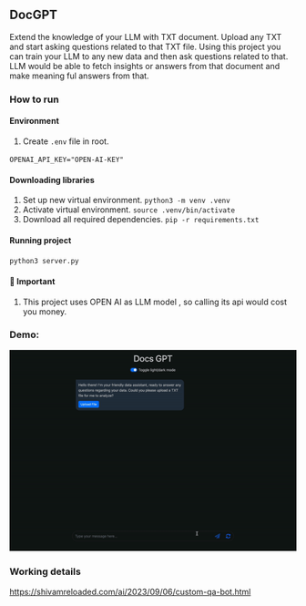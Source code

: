 ## DocGPT
Extend the knowledge of your LLM with TXT document. Upload any TXT and start asking questions related to that TXT file. Using this project you can train your LLM to any new data and then ask questions related to that. LLM would be able to fetch insights or answers from that document and make meaning ful answers from that.

### How to run

#### Environment
1. Create `.env` file in root.

`
OPENAI_API_KEY="OPEN-AI-KEY"
`

#### Downloading libraries
1. Set up new virtual environment.
`python3 -m venv .venv`
2. Activate virtual environment.
`source .venv/bin/activate`
3. Download all required dependencies.
`pip -r requirements.txt`

#### Running project

`python3 server.py`

#### 🚨 Important
1. This project uses OPEN AI as LLM model , so calling its api would cost you money.

### Demo:
![Demo](static/demo.gif)


### Working details
https://shivamreloaded.com/ai/2023/09/06/custom-qa-bot.html


